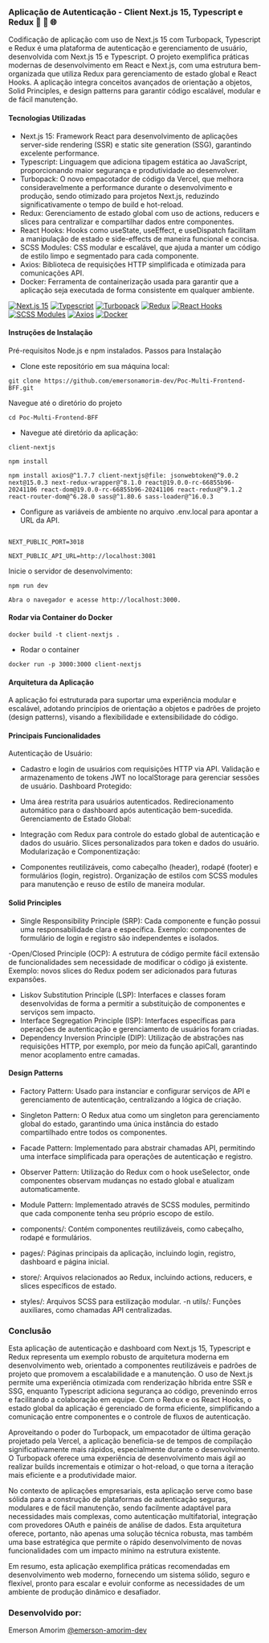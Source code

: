 ### Aplicação de Autenticação - Client Next.js 15, Typescript e Redux 🚀 🔄 🌐 

Codificação de aplicação com uso de Next.js 15 com Turbopack, Typescript e Redux é uma plataforma de autenticação e gerenciamento de usuário, desenvolvida com Next.js 15 e Typescript. O projeto exemplifica práticas modernas de desenvolvimento em React e Next.js, com uma estrutura bem-organizada que utiliza Redux para gerenciamento de estado global e React Hooks. A aplicação integra conceitos avançados de orientação a objetos, Solid Principles, e design patterns para garantir código escalável, modular e de fácil manutenção.


#### Tecnologias Utilizadas
- Next.js 15: Framework React para desenvolvimento de aplicações server-side rendering (SSR) e static site generation (SSG), garantindo excelente performance.
- Typescript: Linguagem que adiciona tipagem estática ao JavaScript, proporcionando maior segurança e produtividade ao desenvolver.
- Turbopack: O novo empacotador de código da Vercel, que melhora consideravelmente a performance durante o desenvolvimento e produção, sendo otimizado para projetos Next.js, reduzindo significativamente o tempo de build e hot-reload.
- Redux: Gerenciamento de estado global com uso de actions, reducers e slices para centralizar e compartilhar dados entre componentes.
- React Hooks: Hooks como useState, useEffect, e useDispatch facilitam a manipulação de estado e side-effects de maneira funcional e concisa.
- SCSS Modules: CSS modular e escalável, que ajuda a manter um código de estilo limpo e segmentado para cada componente.
- Axios: Biblioteca de requisições HTTP simplificada e otimizada para comunicações API.
- Docker: Ferramenta de containerização usada para garantir que a aplicação seja executada de forma consistente em qualquer ambiente.

[![Next.js 15](https://img.shields.io/badge/Next.js%2015-Framework%20React-blue)](https://nextjs.org/)
[![Typescript](https://img.shields.io/badge/TypeScript-Linguagem%20Tipada-blue)](https://www.typescriptlang.org/)
[![Turbopack](https://img.shields.io/badge/Turbopack-Empacotador%20de%20Código-orange)](https://turbo.build/)
[![Redux](https://img.shields.io/badge/Redux-Gerenciamento%20de%20Estado-blue)](https://redux.js.org/)
[![React Hooks](https://img.shields.io/badge/React%20Hooks-Hooks%20Funcionais-blue)](https://reactjs.org/docs/hooks-intro.html)
[![SCSS Modules](https://img.shields.io/badge/SCSS%20Modules-CSS%20Modular%20e%20Escalável-blue)](https://github.com/css-modules/css-modules)
[![Axios](https://img.shields.io/badge/Axios-Biblioteca%20de%20Requisições%20HTTP-blue)](https://axios-http.com/)
[![Docker](https://img.shields.io/badge/Docker-Containerization-blue)](https://www.docker.com/)


#### Instruções de Instalação
Pré-requisitos
Node.js e npm instalados.
Passos para Instalação

- Clone este repositório em sua máquina local:

```
git clone https://github.com/emersonamorim-dev/Poc-Multi-Frontend-BFF.git
```
Navegue até o diretório do projeto

```
cd Poc-Multi-Frontend-BFF
```

- Navegue até diretório da aplicação:
```
client-nextjs
```

```
npm install
```

```
npm install axios@^1.7.7 client-nextjs@file: jsonwebtoken@^9.0.2 next@15.0.3 next-redux-wrapper@^8.1.0 react@19.0.0-rc-66855b96-20241106 react-dom@19.0.0-rc-66855b96-20241106 react-redux@^9.1.2 react-router-dom@^6.28.0 sass@^1.80.6 sass-loader@^16.0.3

```


- Configure as variáveis de ambiente no arquivo .env.local para apontar a URL da API.
```

NEXT_PUBLIC_PORT=3018

NEXT_PUBLIC_API_URL=http://localhost:3081
```

Inicie o servidor de desenvolvimento:

```
npm run dev
```

```
Abra o navegador e acesse http://localhost:3000.
```

#### Rodar via Container do Docker

```
docker build -t client-nextjs .
```

- Rodar o container

```
docker run -p 3000:3000 client-nextjs
```

#### Arquitetura da Aplicação
A aplicação foi estruturada para suportar uma experiência modular e escalável, adotando princípios de orientação a objetos e padrões de projeto (design patterns), visando a flexibilidade e extensibilidade do código.

#### Principais Funcionalidades
Autenticação de Usuário:

- Cadastro e login de usuários com requisições HTTP via API.
Validação e armazenamento de tokens JWT no localStorage para gerenciar sessões de usuário.
Dashboard Protegido:

- Uma área restrita para usuários autenticados.
Redirecionamento automático para o dashboard após autenticação bem-sucedida.
Gerenciamento de Estado Global:

- Integração com Redux para controle do estado global de autenticação e dados do usuário.
Slices personalizados para token e dados do usuário.
Modularização e Componentização:

- Componentes reutilizáveis, como cabeçalho (header), rodapé (footer) e formulários (login, registro).
Organização de estilos com SCSS modules para manutenção e reuso de estilo de maneira modular.


#### Solid Principles
- Single Responsibility Principle (SRP): Cada componente e função possui uma responsabilidade clara e específica. Exemplo: componentes de formulário de login e registro são independentes e isolados.

-Open/Closed Principle (OCP): A estrutura de código permite fácil extensão de funcionalidades sem necessidade de modificar o código já existente. Exemplo: novos slices do Redux podem ser adicionados para futuras expansões.

- Liskov Substitution Principle (LSP): Interfaces e classes foram desenvolvidas de forma a permitir a substituição de componentes e serviços sem impacto.
- Interface Segregation Principle (ISP): Interfaces específicas para operações de autenticação e gerenciamento de usuários foram criadas.
- Dependency Inversion Principle (DIP): Utilização de abstrações nas requisições HTTP, por exemplo, por meio da função apiCall, garantindo menor acoplamento entre camadas.

#### Design Patterns

- Factory Pattern:
Usado para instanciar e configurar serviços de API e gerenciamento de autenticação, centralizando a lógica de criação.

- Singleton Pattern:
O Redux atua como um singleton para gerenciamento global do estado, garantindo uma única instância do estado compartilhado entre todos os componentes.

- Facade Pattern:
Implementado para abstrair chamadas API, permitindo uma interface simplificada para operações de autenticação e registro.

- Observer Pattern:
Utilização do Redux com o hook useSelector, onde componentes observam mudanças no estado global e atualizam automaticamente.

- Module Pattern:
Implementado através de SCSS modules, permitindo que cada componente tenha seu próprio escopo de estilo.


- components/: Contém componentes reutilizáveis, como cabeçalho, rodapé e formulários.
- pages/: Páginas principais da aplicação, incluindo login, registro, dashboard e página inicial.
- store/: Arquivos relacionados ao Redux, incluindo actions, reducers, e slices específicos de estado.
- styles/: Arquivos SCSS para estilização modular.
-n utils/: Funções auxiliares, como chamadas API centralizadas.



### Conclusão
Esta aplicação de autenticação e dashboard com Next.js 15, Typescript e Redux representa um exemplo robusto de arquitetura moderna em desenvolvimento web, orientado a componentes reutilizáveis e padrões de projeto que promovem a escalabilidade e a manutenção. O uso de Next.js permite uma experiência otimizada com renderização híbrida entre SSR e SSG, enquanto Typescript adiciona segurança ao código, prevenindo erros e facilitando a colaboração em equipe. Com o Redux e os React Hooks, o estado global da aplicação é gerenciado de forma eficiente, simplificando a comunicação entre componentes e o controle de fluxos de autenticação.

Aproveitando o poder do Turbopack, um empacotador de última geração projetado pela Vercel, a aplicação beneficia-se de tempos de compilação significativamente mais rápidos, especialmente durante o desenvolvimento. O Turbopack oferece uma experiência de desenvolvimento mais ágil ao realizar builds incrementais e otimizar o hot-reload, o que torna a iteração mais eficiente e a produtividade maior.

No contexto de aplicações empresariais, esta aplicação serve como base sólida para a construção de plataformas de autenticação seguras, modulares e de fácil manutenção, sendo facilmente adaptável para necessidades mais complexas, como autenticação multifatorial, integração com provedores OAuth e painéis de análise de dados. Esta arquitetura oferece, portanto, não apenas uma solução técnica robusta, mas também uma base estratégica que permite o rápido desenvolvimento de novas funcionalidades com um impacto mínimo na estrutura existente.

Em resumo, esta aplicação exemplifica práticas recomendadas em desenvolvimento web moderno, fornecendo um sistema sólido, seguro e flexível, pronto para escalar e evoluir conforme as necessidades de um ambiente de produção dinâmico e desafiador.

### Desenvolvido por:
Emerson Amorim [@emerson-amorim-dev](https://www.linkedin.com/in/emerson-amorim-dev/)
